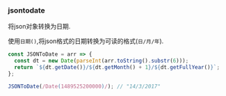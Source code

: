 ### jsontodate

将json对象转换为日期. 

使用`日期()`,将json格式的日期转换为可读的格式(`日/月/年`). 

```js
const JSONToDate = arr => {
  const dt = new Date(parseInt(arr.toString().substr(6)));
  return `${dt.getDate()}/${dt.getMonth() + 1}/${dt.getFullYear()}`;
};
```

```js
JSONToDate(/Date(1489525200000)/); // "14/3/2017"
```